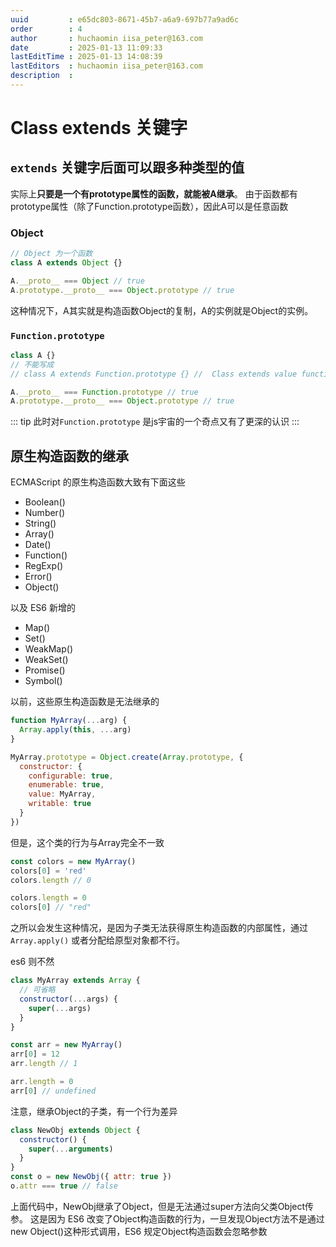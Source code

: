 ```yaml
---
uuid         : e65dc803-8671-45b7-a6a9-697b77a9ad6c
order        : 4
author       : huchaomin iisa_peter@163.com
date         : 2025-01-13 11:09:33
lastEditTime : 2025-01-13 14:08:39
lastEditors  : huchaomin iisa_peter@163.com
description  :
---
```


# Class extends 关键字

## `extends` 关键字后面可以跟多种类型的值

实际上**只要是一个有prototype属性的函数，就能被A继承**。
由于函数都有prototype属性（除了Function.prototype函数），因此A可以是任意函数

### Object

```js
// Object 为一个函数
class A extends Object {}

A.__proto__ === Object // true
A.prototype.__proto__ === Object.prototype // true
```

这种情况下，A其实就是构造函数Object的复制，A的实例就是Object的实例。

### `Function.prototype`

```js
class A {}
// 不能写成
// class A extends Function.prototype {} //  Class extends value function () { [native code] } is not a constructor or null

A.__proto__ === Function.prototype // true
A.prototype.__proto__ === Object.prototype // true
```

::: tip
此时对`Function.prototype` 是js宇宙的一个奇点又有了更深的认识
:::

## 原生构造函数的继承

ECMAScript 的原生构造函数大致有下面这些

- Boolean()
- Number()
- String()
- Array()
- Date()
- Function()
- RegExp()
- Error()
- Object()

以及 ES6 新增的

- Map()
- Set()
- WeakMap()
- WeakSet()
- Promise()
- Symbol()

以前，这些原生构造函数是无法继承的

```js
function MyArray(...arg) {
  Array.apply(this, ...arg)
}

MyArray.prototype = Object.create(Array.prototype, {
  constructor: {
    configurable: true,
    enumerable: true,
    value: MyArray,
    writable: true
  }
})
```

但是，这个类的行为与Array完全不一致

```js
const colors = new MyArray()
colors[0] = 'red'
colors.length // 0

colors.length = 0
colors[0] // "red"
```

之所以会发生这种情况，是因为子类无法获得原生构造函数的内部属性，通过 `Array.apply()` 或者分配给原型对象都不行。

es6 则不然

```js
class MyArray extends Array {
  // 可省略
  constructor(...args) {
    super(...args)
  }
}

const arr = new MyArray()
arr[0] = 12
arr.length // 1

arr.length = 0
arr[0] // undefined
```

注意，继承Object的子类，有一个行为差异

```js
class NewObj extends Object {
  constructor() {
    super(...arguments)
  }
}
const o = new NewObj({ attr: true })
o.attr === true // false
```

上面代码中，NewObj继承了Object，但是无法通过super方法向父类Object传参。
这是因为 ES6 改变了Object构造函数的行为，一旦发现Object方法不是通过new Object()这种形式调用，ES6 规定Object构造函数会忽略参数
